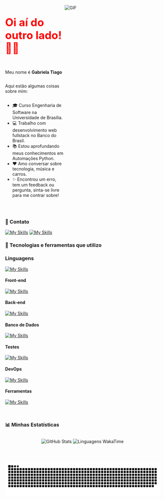 <style>
.heading1 {
    color: red;
    font-weight:700;
    font-size: 35px;
}
</style>

<img align="right" alt="GIF" src="https://media.giphy.com/media/fAnzw6YK33jMwzp5wp/giphy.gif" width="310" height="310"/>

<div style="display: flex; flex: 1; flex-direction: column;">

<p class="heading1">Oi aí do outro lado! 👋🎶</p>

Meu nome é **Gabriela Tiago**

Aqui estão algumas coisas sobre mim:

-   🎓 Curso Engenharia de Software na Universidade de Brasília.
-   💻 Trabalho com desenvolvimento web fullstack no Banco do Brasil.
-   📚 Estou aprofundando meus conhecimentos em Automações Python.
-   ❤️ Amo conversar sobre tecnologia, música e carros.
-   ✨ Encontrou um erro, tem um feedback ou pergunta, sinta-se livre para me contrar sobre!
    <!-- -   🚧 O projeto que estou trabalhando no momento é [nome do projeto](link do github). -->
    </div>

$~$

### 📱 Contato

<span>
  <div>

[![My Skills](https://skillicons.dev/icons?i=linkedin)](https://www.linkedin.com/in/gabrielatiago/)
[![My Skills](https://skillicons.dev/icons?i=gmail)](mailto:gabrielatiagodearaujo@outlook.com)

  </div>
</span>

### 🧰 Tecnologias e ferramentas que utilizo

### Linguagens

[![My Skills](https://skillicons.dev/icons?i=typescript,js,java,python,c,cs,go)](https://skillicons.dev)

#### Front-end

[![My Skills](https://skillicons.dev/icons?i=html,css,react,angular,nextjs,vue,styledcomponents,mui,tailwind)](https://skillicons.dev)

#### Back-end

[![My Skills](https://skillicons.dev/icons?i=nodejs,express,nest,spring,django,fastapi,flask,dotnet,jwt,swagger)](https://skillicons.dev)

#### Banco de Dados

[![My Skills](https://skillicons.dev/icons?i=mongo,postgres,sqlite,redis,firebase,prisma)](https://skillicons.dev)

#### Testes

[![My Skills](https://skillicons.dev/icons?i=cypress,jest,selenium,vitest)](https://skillicons.dev)

#### DevOps

[![My Skills](https://skillicons.dev/icons?i=docker,aws,nginx)](https://skillicons.dev)

#### Ferramentas

[![My Skills](https://skillicons.dev/icons?i=vscode,npm,yarn,git,github,gitlab,githubactions,postman,figma,heroku,vercel,linux,teams,slack,trello)](https://skillicons.dev)

$~$

### 📊 Minhas Estatísticas

<div align="center" style="display: flex; justify-content: center; align-items: center;">

![GitHub Stats](https://github-readme-stats.vercel.app/api?username=GabrielaTiago&show_icons=true&hide=contribs,issues&rank_icon=percentile&include_all_commits=true&locale=pt-br&hide_border=true&theme=radical)
![Linguagens WakaTime](https://github-readme-stats.vercel.app/api/wakatime?username=GabrielaTiago&layout=compact&&langs_count=16&hide_border=true&theme=radical)

</div>

$~$

<picture>
  <source media="(prefers-color-scheme: dark)" srcset="https://github.com/GabrielaTiago/GabrielaTiago/blob/output/github-contribution-grid-snake-dark.svg" />
  <source media="(prefers-color-scheme: light)" srcset="https://github.com/GabrielaTiago/GabrielaTiago/blob/output/github-contribution-grid-snake.svg" />
  <img alt="github-snake" src="https://github.com/GabrielaTiago/GabrielaTiago/blob/output/github-contribution-grid-snake-dark.svg" />
</picture>
